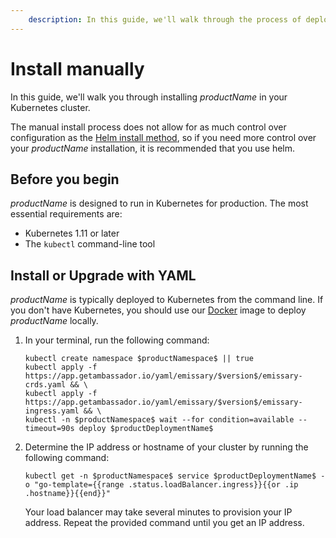 ```yaml
---
    description: In this guide, we'll walk through the process of deploying $productName$ in Kubernetes for ingress routing.
---
```


# Install manually

In this guide, we'll walk you through installing $productName$ in your Kubernetes cluster.

The manual install process does not allow for as much control over configuration
as the [Helm install method](../helm), so if you need more control over your $productName$
installation, it is recommended that you use helm.

## Before you begin

$productName$ is designed to run in Kubernetes for production. The most essential requirements are:

* Kubernetes 1.11 or later
* The `kubectl` command-line tool

## Install or Upgrade with YAML

$productName$ is typically deployed to Kubernetes from the command line. If you don't have Kubernetes, you should use our [Docker](../docker) image to deploy $productName$ locally.

1. In your terminal, run the following command:

    ```
    kubectl create namespace $productNamespace$ || true
    kubectl apply -f https://app.getambassador.io/yaml/emissary/$version$/emissary-crds.yaml && \
    kubectl apply -f https://app.getambassador.io/yaml/emissary/$version$/emissary-ingress.yaml && \
    kubectl -n $productNamespace$ wait --for condition=available --timeout=90s deploy $productDeploymentName$
    ```

2. Determine the IP address or hostname of your cluster by running the following command:

    ```
    kubectl get -n $productNamespace$ service $productDeploymentName$ -o "go-template={{range .status.loadBalancer.ingress}}{{or .ip .hostname}}{{end}}"
    ```

    Your load balancer may take several minutes to provision your IP address. Repeat the provided command until you get an IP address.
